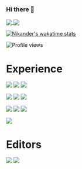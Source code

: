 ### Hi there 👋
<a href="https://github.com/nikander100/github-readme-stats">
  <img align="center" src="https://github-readme-stats.vercel.app/api?username=nikander100&count_private=true&theme=midnight-purple" />
</a>
<a href="https://github.com/nikander100/github-readme-stats">
  <img align="center" src="https://github-readme-stats.vercel.app/api/top-langs/?username=nikander100&count_private=true&theme=midnight-purple&layout=compact" />
</a>

[![Nikander's wakatime stats](https://github-readme-stats.vercel.app/api/wakatime?username=nikander100&theme=midnight-purple)](https://github.com/nikander100/github-readme-stats)





<!--
<a href="https://github.com/nikander100/github-readme-stats">
<img align="left" src="https://github-readme-stats.vercel.app/api/pin/?username=axenth&repo=axeLib&theme=dark" />
</a>
<a href="https://github.com/nikander100/github-readme-stats">
<img align="left" src="https://github-readme-stats.vercel.app/api/pin/?username=axenth&repo=Cub3D&theme=dark" />
</a>
<br><br><br><br><br><br>
<a href="https://github.com/nikander100/github-readme-stats">
-->
![Profile views](https://shields-io-visitor-counter.herokuapp.com/badge?page=octocat.Spoon-Knife&labelColor=000000&label=Profile_Views&logo=GitHub&logoColor=white&color=2bbc8a&style=for-the-badge)

# Experience
![](https://img.shields.io/badge/OS-Linux-informational?style=for-the-badge&labelColor=000000&logo=Linux&logoColor=white&color=2bbc8a)
![](https://img.shields.io/badge/OS-MacOS-informational?style=for-the-badge&logo=Apple&logoColor=white&color=2bbc8a)
![](https://img.shields.io/badge/OS-Windows-informational?style=for-the-badge&logo=Windows&logoColor=white&color=2bbc8a)

![](https://img.shields.io/badge/Language-C-informational?style=for-the-badge&logo=C&logoColor=white&color=2bbc8a)
![](https://img.shields.io/badge/Language-C++-informational?style=for-the-badge&logo=C++&logoColor=white&color=2bbc8a)
![](https://img.shields.io/badge/Language-Git-informational?style=for-the-badge&logo=Git&logoColor=white&color=2bbc8a)

![](https://img.shields.io/badge/Language-Html-informational?style=for-the-badge&logo=HTML5&logoColor=white&color=2bbc8a)
![](https://img.shields.io/badge/Language-Css-informational?style=for-the-badge&logo=CSS3&logoColor=white&color=2bbc8a)
![](https://img.shields.io/badge/Language-JavaScript-informational?style=for-the-badge&logo=JavaScript&logoColor=white&color=2bbc8a)

![](https://img.shields.io/badge/Language-Python-informational?style=for-the-badge&logo=Python&logoColor=white&color=2bbc8a)

# Editors
![](https://img.shields.io/badge/IDE-VSCode-informational?style=for-the-badge&logo=visual-studio-code&logoColor=white&color=2bbc8a)
![](https://img.shields.io/badge/IDE-Atom-informational?style=for-the-badge&logo=Atom&logoColor=white&color=2bbc8a)
</a>

<!--
**nikander100/nikander100** is a ✨ _special_ ✨ repository because its `README.md` (this file) appears on your GitHub profile.

Here are some ideas to get you started:

- 🔭 I’m currently working on ...
- 🌱 I’m currently learning ...
- 👯 I’m looking to collaborate on ...
- 🤔 I’m looking for help with ...
- 💬 Ask me about ...
- 📫 How to reach me: ...
- 😄 Pronouns: ...
- ⚡ Fun fact: ...
-->
